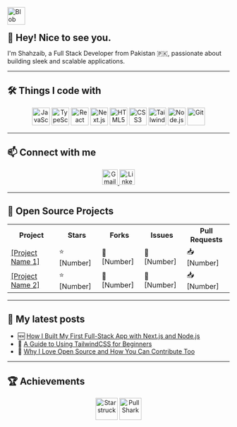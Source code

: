 <img src="https://emojis.slackmojis.com/emojis/images/1531849430/4246/blob-sunglasses.gif?1531849430" height="40" alt="Blob Sunglasses" />&nbsp;<h2 style="display:inline;">👋 Hey! Nice to see you.</h2>

I'm Shahzaib, a Full Stack Developer from Pakistan 🇵🇰, passionate about building sleek and scalable applications.

---

## 🛠️ Things I code with
<div align="center">
  <img src="https://cdn.jsdelivr.net/gh/devicons/devicon/icons/javascript/javascript-original.svg" height="40" alt="JavaScript" />
  <img src="https://cdn.jsdelivr.net/gh/devicons/devicon/icons/typescript/typescript-original.svg" height="40" alt="TypeScript" />
  <img src="https://cdn.jsdelivr.net/gh/devicons/devicon/icons/react/react-original.svg" height="40" alt="React" />
  <img src="https://cdn.jsdelivr.net/gh/devicons/devicon/icons/nextjs/nextjs-original.svg" height="40" alt="Next.js" />
  <img src="https://cdn.jsdelivr.net/gh/devicons/devicon/icons/html5/html5-original.svg" height="40" alt="HTML5" />
  <img src="https://cdn.jsdelivr.net/gh/devicons/devicon/icons/css3/css3-original.svg" height="40" alt="CSS3" />
  <img src="https://cdn.simpleicons.org/tailwindcss/06B6D4" height="40" alt="TailwindCSS" />
  <img src="https://cdn.simpleicons.org/nodedotjs/339933" height="40" alt="Node.js" />
  <img src="https://www.vectorlogo.zone/logos/git-scm/git-scm-icon.svg" height="40" alt="Git" />
</div>

---

## 📫 Connect with me
<div align="center">
  <a href="mailto:mohammadshahzaib2004@gmail.com" target="_blank">
    <img src="https://img.shields.io/static/v1?message=Gmail&logo=gmail&label=&color=D14836&logoColor=white&labelColor=&style=for-the-badge" height="35" alt="Gmail" />
  </a>
  <a href="https://www.linkedin.com/in/muhammad-shahzaib-khan-9475882b5/" target="_blank">
    <img src="https://img.shields.io/static/v1?message=LinkedIn&logo=linkedin&label=&color=0077B5&logoColor=white&labelColor=&style=for-the-badge" height="35" alt="LinkedIn" />
  </a>
</div>

---

## 🌟 Open Source Projects
<div align="center">
  <table>
    <tr>
      <th>Project</th>
      <th>Stars</th>
      <th>Forks</th>
      <th>Issues</th>
      <th>Pull Requests</th>
    </tr>
    <tr>
      <td><a href="https://github.com/Shahzaib-Khan-200024/[PROJECT_NAME_1]">[Project Name 1]</a></td>
      <td>⭐ [Number]</td>
      <td>🍴 [Number]</td>
      <td>🐞 [Number]</td>
      <td>📥 [Number]</td>
    </tr>
    <tr>
      <td><a href="https://github.com/Shahzaib-Khan-200024/[PROJECT_NAME_2]">[Project Name 2]</a></td>
      <td>⭐ [Number]</td>
      <td>🍴 [Number]</td>
      <td>🐞 [Number]</td>
      <td>📥 [Number]</td>
    </tr>
  </table>
</div>

---

## 📝 My latest posts
- 🆕 [How I Built My First Full-Stack App with Next.js and Node.js](https://medium.com/@your-username/link-to-post)
- 🔧 [A Guide to Using TailwindCSS for Beginners](https://medium.com/@your-username/link-to-post)
- 🚀 [Why I Love Open Source and How You Can Contribute Too](https://medium.com/@your-username/link-to-post)

---

## 🏆 Achievements
<div align="center">
  <img src="https://github.githubassets.com/images/modules/profile/achievements/starstruck-default.png" height="50" alt="Starstruck" />
  <img src="https://github.githubassets.com/images/modules/profile/achievements/pull-shark-default.png" height="50" alt="Pull Shark" />
</div>
